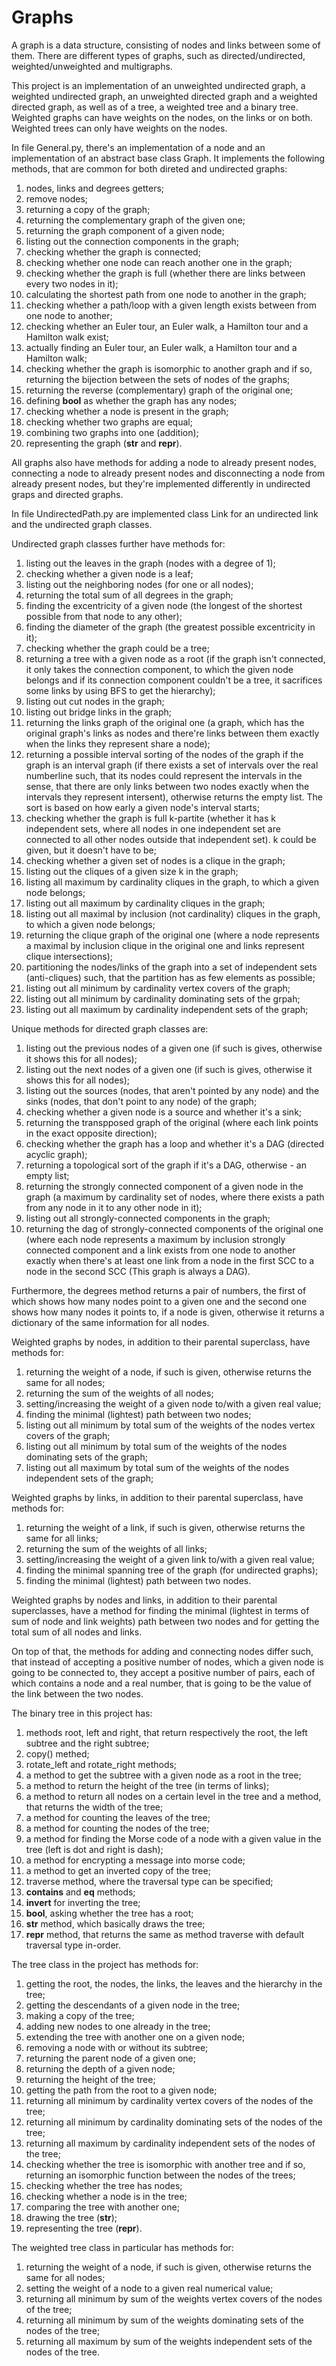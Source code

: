 # Graphs
A graph is a data structure, consisting of nodes and links between some of them. There are different types of graphs, such as directed/undirected, weighted/unweighted and multigraphs.

This project is an implementation of an unweighted undirected graph, a weighted undirected graph, an unweighted directed graph and a weighted directed graph, as well as of a tree, a weighted tree and a binary tree. Weighted graphs can have weights on the nodes, on the links or on both. Weighted trees can only have weights on the nodes.

In file General.py, there's an implementation of a node and an implementation of an abstract base class Graph. It implements the following methods, that are common for both direted and undirected graphs:
1) nodes, links and degrees getters;
2) remove nodes;
3) returning a copy of the graph;
4) returning the complementary graph of the given one;
5) returning the graph component of a given node;
6) listing out the connection components in the graph;
7) checking whether the graph is connected;
8) checking whether one node can reach another one in the graph;
9) checking whether the graph is full (whether there are links between every two nodes in it);
10) calculating the shortest path from one node to another in the graph;
11) checking whether a path/loop with a given length exists between from one node to another;
12) checking whether an Euler tour, an Euler walk, a Hamilton tour and a Hamilton walk exist;
13) actually finding an Euler tour, an Euler walk, a Hamilton tour and a Hamilton walk;
14) checking whether the graph is isomorphic to another graph and if so, returning the bijection between the sets of nodes of the graphs;
15) returning the reverse (complementary) graph of the original one;
16) defining __bool__ as whether the graph has any nodes;
17) checking whether a node is present in the graph;
18) checking whether two graphs are equal;
19) combining two graphs into one (addition);
20) representing the graph (__str__ and __repr__).

All graphs also have methods for adding a node to already present nodes, connecting a node to already present nodes and disconnecting a node from already present nodes, but they're implemented differently in undirected graps and directed graphs.

In file UndirectedPath.py are implemented class Link for an undirected link and the undirected graph classes.

Undirected graph classes further have methods for:
1) listing out the leaves in the graph (nodes with a degree of 1);
2) checking whether a given node is a leaf;
3) listing out the neighboring nodes (for one or all nodes);
4) returning the total sum of all degrees in the graph;
5) finding the excentricity of a given node (the longest of the shortest possible from that node to any other);
6) finding the diameter of the graph (the greatest possible excentricity in it);
7) checking whether the graph could be a tree;
8) returning a tree with a given node as a root (if the graph isn't connected, it only takes the connection component, to which the given node belongs and if its connection component couldn't be a tree, it sacrifices some links by using BFS to get the hierarchy);
9) listing out cut nodes in the graph;
10) listing out bridge links in the graph;
11) returning the links graph of the original one (a graph, which has the original graph's links as nodes and there're links between them exactly when the links they represent share a node);
12) returning a possible interval sorting of the nodes of the graph if the graph is an interval graph (if there exists a set of intervals over the real numberline such, that its nodes could represent the intervals in the sense, that there are only links between two nodes exactly when the intervals they represent intersent), otherwise returns the empty list. The sort is based on how early a given node's interval starts;
13) checking whether the graph is full k-partite (whether it has k independent sets, where all nodes in one independent set are connected to all other nodes outside that independent set). k could be given, but it doesn't have to be;
14) checking whether a given set of nodes is a clique in the graph;
15) listing out the cliques of a given size k in the graph;
16) listing all maximum by cardinality cliques in the graph, to which a given node belongs;
17) listing out all maximum by cardinality cliques in the graph;
18) listing out all maximal by inclusion (not cardinality) cliques in the graph, to which a given node belongs;
19) returning the clique graph of the original one (where a node represents a maximal by inclusion clique in the original one and links represent clique intersections);
20) partitioning the nodes/links of the graph into a set of independent sets (anti-cliques) such, that the partition has as few elements as possible;
21) listing out all minimum by cardinality vertex covers of the graph;
22) listing out all minimum by cardinality dominating sets of the grpah;
23) listing out all maximum by cardinality independent sets of the graph;

Unique methods for directed graph classes are:
1) listing out the previous nodes of a given one (if such is gives, otherwise it shows this for all nodes);
2) listing out the next nodes of a given one (if such is gives, otherwise it shows this for all nodes);
3) listing out the sources (nodes, that aren't pointed by any node) and the sinks (nodes, that don't point to any node) of the graph;
4) checking whether a given node is a source and whether it's a sink;
5) returning the transpposed graph of the original (where each link points in the exact opposite direction);
6) checking whether the graph has a loop and whether it's a DAG (directed acyclic graph);
7) returning a topological sort of the graph if it's a DAG, otherwise - an empty list;
8) returning the strongly connected component of a given node in the graph (a maximum by cardinality set of nodes, where there exists a path from any node in it to any other node in it);
9) listing out all strongly-connected components in the graph;
10) returning the dag of strongly-connected components of the original one (where each node represents a maximum by inclusion strongly connected component and a link exists from one node to another exactly when there's at least one link from a node in the first SCC to a node in the second SCC (This graph is always a DAG).

Furthermore, the degrees method returns a pair of numbers, the first of which shows how many nodes point to a given one and the second one shows how many nodes it points to, if a node is given, otherwise it returns a dictionary of the same information for all nodes.

Weighted graphs by nodes, in addition to their parental superclass, have methods for:
1) returning the weight of a node, if such is given, otherwise returns the same for all nodes;
2) returning the sum of the weights of all nodes;
3) setting/increasing the weight of a given node to/with a given real value;
4) finding the minimal (lightest) path between two nodes;
5) listing out all minimum by total sum of the weights of the nodes vertex covers of the graph;
6) listing out all minimum by total sum of the weights of the nodes dominating sets of the graph;
5) listing out all maximum by total sum of the weights of the nodes independent sets of the graph;

Weighted graphs by links, in addition to their parental superclass, have methods for:
1) returning the weight of a link, if such is given, otherwise returns the same for all links;
2) returning the sum of the weights of all links;
3) setting/increasing the weight of a given link to/with a given real value;
4) finding the minimal spanning tree of the graph (for undirected graphs);
5) finding the minimal (lightest) path between two nodes.

Weighted graphs by nodes and links, in addition to their parental superclasses, have a method for finding the minimal (lightest in terms of sum of node and link weights) path between two nodes and for getting the total sum of all nodes and links.

On top of that, the methods for adding and connecting nodes differ such, that instead of accepting a positive number of nodes, which a given node is going to be connected to, they accept a positive number of pairs, each of which contains a node and a real number, that is going to be the value of the link between the two nodes.

The binary tree in this project has:
1) methods root, left and right, that return respectively the root, the left subtree and the right subtree;
2) copy() methed;
3) rotate_left and rotate_right methods;
4) a method to get the subtree with a given node as a root in the tree;
5) a method to return the height of the tree (in terms of links);
6) a method to return all nodes on a certain level in the tree and a method, that returns the width of the tree;
7) a method for counting the leaves of the tree;
8) a method for counting the nodes of the tree;
9) a method for finding the Morse code of a node with a given value in the tree (left is dot and right is dash);
10) a method for encrypting a message into morse code;
11) a method to get an inverted copy of the tree;
12) traverse method, where the traversal type can be specified;
13) __contains__ and __eq__ methods;
14) __invert__ for inverting the tree;
15) __bool__, asking whether the tree has a root;
16) __str__ method, which basically draws the tree;
17) __repr__ method, that returns the same as method traverse with default traversal type in-order.

The tree class in the project has methods for:
1) getting the root, the nodes, the links, the leaves and the hierarchy in the tree;
2) getting the descendants of a given node in the tree;
3) making a copy of the tree;
4) adding new nodes to one already in the tree;
5) extending the tree with another one on a given node;
6) removing a node with or without its subtree;
7) returning the parent node of a given one;
8) returning the depth of a given node;
9) returning the height of the tree;
10) getting the path from the root to a given node;
11) returning all minimum by cardinality vertex covers of the nodes of the tree;
12) returning all minimum by cardinality dominating sets of the nodes of the tree;
13) returning all maximum by cardinality independent sets of the nodes of the tree;
14) checking whether the tree is isomorphic with another tree and if so, returning an isomorphic function between the nodes of the trees;
15) checking whether the tree has nodes;
16) checking whether a node is in the tree;
17) comparing the tree with another one;
18) drawing the tree (__str__);
19) representing the tree (__repr__).

The weighted tree class in particular has methods for:
1) returning the weight of a node, if such is given, otherwise returns the same for all nodes;
2) setting the weight of a node to a given real numerical value;
3) returning all minimum by sum of the weights vertex covers of the nodes of the tree;
4) returning all minimum by sum of the weights dominating sets of the nodes of the tree;
5) returning all maximum by sum of the weights independent sets of the nodes of the tree.
